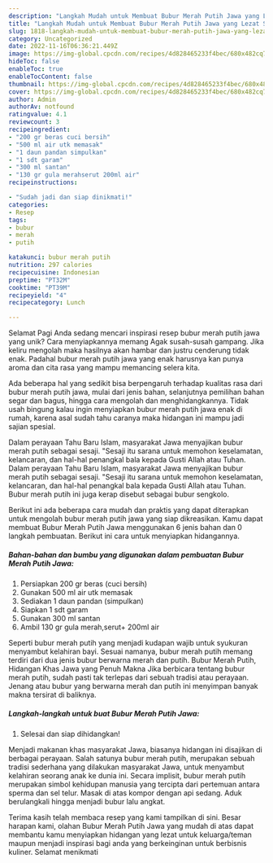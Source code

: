 ```yaml
---
description: "Langkah Mudah untuk Membuat Bubur Merah Putih Jawa yang Lezat Sekali, Sempurna"
title: "Langkah Mudah untuk Membuat Bubur Merah Putih Jawa yang Lezat Sekali, Sempurna"
slug: 1818-langkah-mudah-untuk-membuat-bubur-merah-putih-jawa-yang-lezat-sekali-sempurna
category: Uncategorized
date: 2022-11-16T06:36:21.449Z
image: https://img-global.cpcdn.com/recipes/4d828465233f4bec/680x482cq70/bubur-merah-putih-jawa-foto-resep-utama.jpg
hideToc: false
enableToc: true
enableTocContent: false
thumbnail: https://img-global.cpcdn.com/recipes/4d828465233f4bec/680x482cq70/bubur-merah-putih-jawa-foto-resep-utama.jpg
cover: https://img-global.cpcdn.com/recipes/4d828465233f4bec/680x482cq70/bubur-merah-putih-jawa-foto-resep-utama.jpg
author: Admin
authorAv: notfound
ratingvalue: 4.1
reviewcount: 3
recipeingredient:
- "200 gr beras cuci bersih"
- "500 ml air utk memasak"
- "1 daun pandan simpulkan"
- "1 sdt garam"
- "300 ml santan"
- "130 gr gula merahserut 200ml air"
recipeinstructions:

- "Sudah jadi dan siap dinikmati!"
categories:
- Resep
tags:
- bubur
- merah
- putih

katakunci: bubur merah putih 
nutrition: 297 calories
recipecuisine: Indonesian
preptime: "PT32M"
cooktime: "PT39M"
recipeyield: "4"
recipecategory: Lunch

---
```



Selamat Pagi Anda sedang mencari inspirasi resep bubur merah putih jawa yang unik? Cara menyiapkannya memang Agak susah-susah gampang. Jika keliru mengolah maka hasilnya akan hambar dan justru cenderung tidak enak. Padahal bubur merah putih jawa yang enak harusnya kan punya aroma dan cita rasa yang mampu memancing selera kita.


Ada beberapa hal yang sedikit bisa berpengaruh terhadap kualitas rasa dari bubur merah putih jawa, mulai dari jenis bahan, selanjutnya pemilihan bahan segar dan bagus, hingga cara mengolah dan menghidangkannya. Tidak usah bingung kalau ingin menyiapkan bubur merah putih jawa enak di rumah, karena asal sudah tahu caranya maka hidangan ini mampu jadi sajian spesial.

Dalam perayaan Tahu Baru Islam, masyarakat Jawa menyajikan bubur merah putih sebagai sesaji. &#34;Sesaji itu sarana untuk memohon keselamatan, kelancaran, dan hal-hal penangkal bala kepada Gusti Allah atau Tuhan. Dalam perayaan Tahu Baru Islam, masyarakat Jawa menyajikan bubur merah putih sebagai sesaji. &#34;Sesaji itu sarana untuk memohon keselamatan, kelancaran, dan hal-hal penangkal bala kepada Gusti Allah atau Tuhan. Bubur merah putih ini juga kerap disebut sebagai bubur sengkolo.


Berikut ini ada beberapa cara mudah dan praktis yang dapat diterapkan untuk mengolah bubur merah putih jawa yang siap dikreasikan. Kamu dapat membuat Bubur Merah Putih Jawa menggunakan 6 jenis bahan dan 0 langkah pembuatan. Berikut ini cara untuk menyiapkan hidangannya.

<!--inarticleads1-->

##### Bahan-bahan dan bumbu yang digunakan dalam pembuatan Bubur Merah Putih Jawa:

1. Persiapkan 200 gr beras (cuci bersih)
1. Gunakan 500 ml air utk memasak
1. Sediakan 1 daun pandan (simpulkan)
1. Siapkan 1 sdt garam
1. Gunakan 300 ml santan
1. Ambil 130 gr gula merah,serut+ 200ml air


Seperti bubur merah putih yang menjadi kudapan wajib untuk syukuran menyambut kelahiran bayi. Sesuai namanya, bubur merah putih memang terdiri dari dua jenis bubur berwarna merah dan putih. Bubur Merah Putih, Hidangan Khas Jawa yang Penuh Makna Jika berbicara tentang bubur merah putih, sudah pasti tak terlepas dari sebuah tradisi atau perayaan. Jenang atau bubur yang berwarna merah dan putih ini menyimpan banyak makna tersirat di baliknya. 

<!--inarticleads2-->

##### Langkah-langkah untuk buat Bubur Merah Putih Jawa:


1. Selesai dan siap dihidangkan!

Menjadi makanan khas masyarakat Jawa, biasanya hidangan ini disajikan di berbagai perayaan. Salah satunya bubur merah putih, merupakan sebuah tradisi sederhana yang dilakukan masyarakat Jawa, untuk menyambut kelahiran seorang anak ke dunia ini. Secara implisit, bubur merah putih merupakan simbol kehidupan manusia yang tercipta dari pertemuan antara sperma dan sel telur. Masak di atas kompor dengan api sedang. Aduk berulangkali hingga menjadi bubur lalu angkat. 

Terima kasih telah membaca resep yang kami tampilkan di sini. Besar harapan kami, olahan Bubur Merah Putih Jawa yang mudah di atas dapat membantu kamu menyiapkan hidangan yang lezat untuk keluarga/teman maupun menjadi inspirasi bagi anda yang berkeinginan untuk berbisnis kuliner. Selamat menikmati
